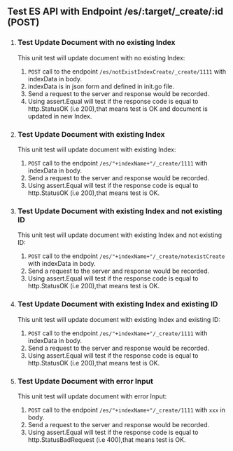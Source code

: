 ## Test ES API with Endpoint /es/:target/_create/:id (POST)

1. ### Test Update Document with no existing Index
    This unit test will update document with no existing Index:
    1. `POST` call to the endpoint `/es/notExistIndexCreate/_create/1111` with indexData in body.
    2. indexData is in json form and defined in init.go file.
    3. Send a request to the server and response would be recorded.
    4. Using assert.Equal will test if the response code is equal to http.StatusOK (i.e 200),that means test is OK and document is updated in new Index.

2. ### Test Update Document with existing Index
    This unit test will update document with existing Index:
    1. `POST` call to the endpoint `/es/"+indexName+"/_create/1111` with indexData in body.
    2. Send a request to the server and response would be recorded.
    3. Using assert.Equal will test if the response code is equal to http.StatusOK (i.e 200),that means test is OK.

3. ### Test Update Document with existing Index and not existing ID
    This unit test will update document with existing Index and not existing ID:
    1. `POST` call to the endpoint `/es/"+indexName+"/_create/notexistCreate` with indexData in body.
    2. Send a request to the server and response would be recorded.
    3. Using assert.Equal will test if the response code is equal to http.StatusOK (i.e 200),that means test is OK.

4. ### Test Update Document with existing Index and existing ID
    This unit test will update document with existing Index and existing ID:
    1. `POST` call to the endpoint `/es/"+indexName+"/_create/1111` with indexData in body.
    2. Send a request to the server and response would be recorded.
    3. Using assert.Equal will test if the response code is equal to http.StatusOK (i.e 200),that means test is OK.  

5. ### Test Update Document with error Input
    This unit test will update document with error Input:
    1. `POST` call to the endpoint `/es/"+indexName+"/_create/1111` with `xxx` in body.
    2. Send a request to the server and response would be recorded.
    3. Using assert.Equal will test if the response code is equal to http.StatusBadRequest (i.e 400),that means test is OK. 